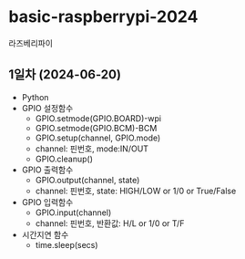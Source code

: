 # basic-raspberrypi-2024
라즈베리파이

## 1일차 (2024-06-20)
- Python
- GPIO 설정함수
	- GPIO.setmode(GPIO.BOARD)-wpi
	- GPIO.setmode(GPIO.BCM)-BCM
	- GPIO.setup(channel, GPIO.mode)
	- channel: 핀번호, mode:IN/OUT
	- GPIO.cleanup()
- GPIO 출력함수
	- GPIO.output(channel, state)
	- channel: 핀번호, state: HIGH/LOW or 1/0 or True/False
- GPIO 입력함수
	- GPIO.input(channel)
	- channel: 핀번호, 반환값: H/L or 1/0 or T/F
- 시간지연 함수
	- time.sleep(secs)